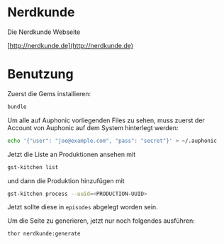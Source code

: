 # Nerdkunde

Die Nerdkunde Webseite

[http://nerdkunde.de](http://nerdkunde.de)

# Benutzung

Zuerst die Gems installieren:

``` bash
bundle
```

Um alle auf Auphonic vorliegenden Files zu
sehen, muss zuerst der Account von Auphonic
auf dem System hinterlegt werden:

``` bash
echo '{"user": "joe@example.com", "pass": "secret"}' > ~/.auphonic
```

Jetzt die Liste an Produktionen ansehen mit

``` bash
gst-kitchen list
```

und dann die Produktion hinzufügen mit

``` bash
gst-kitchen process --uuid=<PRODUCTION-UUID>
```

Jetzt sollte diese in `episodes` abgelegt worden sein.

Um die Seite zu generieren, jetzt nur noch folgendes
ausführen:

``` bash
thor nerdkunde:generate
```
